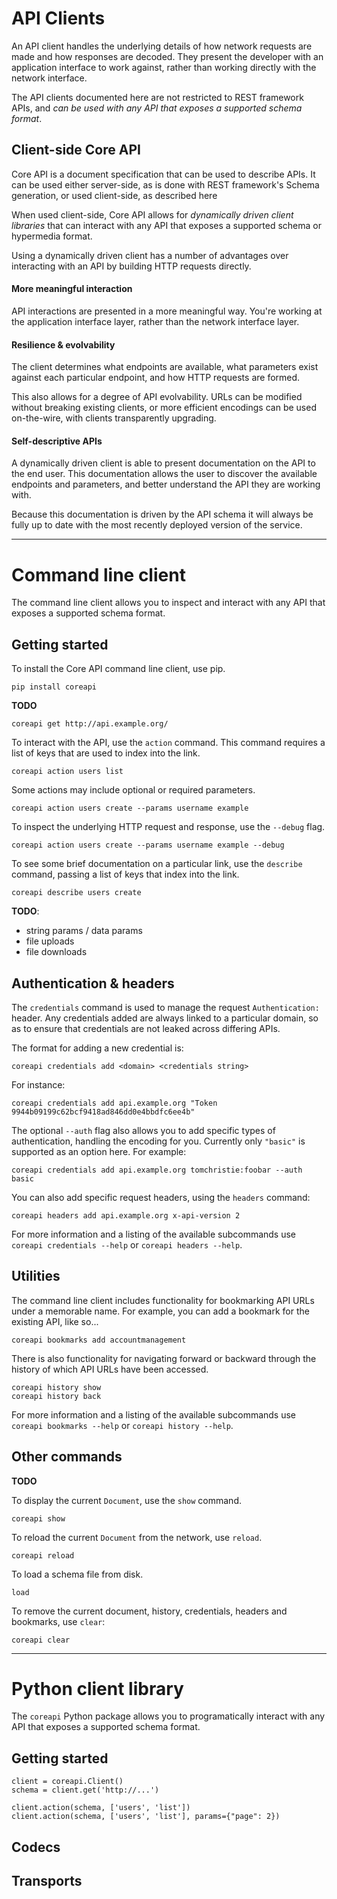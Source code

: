 # API Clients

An API client handles the underlying details of how network requests are made
and how responses are decoded. They present the developer with an application
interface to work against, rather than working directly with the network interface.

The API clients documented here are not restricted to REST framework APIs,
and *can be used with any API that exposes a supported schema format*.

## Client-side Core API

Core API is a document specification that can be used to describe APIs. It can
be used either server-side, as is done with REST framework's Schema generation,
or used client-side, as described here

When used client-side, Core API allows for *dynamically driven client libraries*
that can interact with any API that exposes a supported schema or hypermedia
format.

Using a dynamically driven client has a number of advantages over interacting
with an API by building HTTP requests directly.

#### More meaningful interaction

API interactions are presented in a more meaningful way. You're working at
the application interface layer, rather than the network interface layer.

#### Resilience & evolvability

The client determines what endpoints are available, what parameters exist
against each particular endpoint, and how HTTP requests are formed.

This also allows for a degree of API evolvability. URLs can be modified
without breaking existing clients, or more efficient encodings can be used
on-the-wire, with clients transparently upgrading.

#### Self-descriptive APIs

A dynamically driven client is able to present documentation on the API to the
end user. This documentation allows the user to discover the available endpoints
and parameters, and better understand the API they are working with.

Because this documentation is driven by the API schema it will always be fully
up to date with the most recently deployed version of the service.

---

# Command line client

The command line client allows you to inspect and interact with any API that
exposes a supported schema format.

## Getting started

To install the Core API command line client, use pip.

    pip install coreapi

**TODO**

    coreapi get http://api.example.org/

To interact with the API, use the `action` command. This command requires a list
of keys that are used to index into the link.

    coreapi action users list

Some actions may include optional or required parameters.

    coreapi action users create --params username example

To inspect the underlying HTTP request and response, use the `--debug` flag.

    coreapi action users create --params username example --debug

To see some brief documentation on a particular link, use the `describe` command,
passing a list of keys that index into the link.

    coreapi describe users create

**TODO**:

* string params / data params
* file uploads
* file downloads

## Authentication & headers

The `credentials` command is used to manage the request `Authentication:` header.
Any credentials added are always linked to a particular domain, so as to ensure
that credentials are not leaked across differing APIs.

The format for adding a new credential is:

    coreapi credentials add <domain> <credentials string>

For instance:

    coreapi credentials add api.example.org "Token 9944b09199c62bcf9418ad846dd0e4bbdfc6ee4b"

The optional `--auth` flag also allows you to add specific types of authentication,
handling the encoding for you. Currently only `"basic"` is supported as an option here.
For example:

    coreapi credentials add api.example.org tomchristie:foobar --auth basic

You can also add specific request headers, using the `headers` command:

    coreapi headers add api.example.org x-api-version 2

For more information and a listing of the available subcommands use `coreapi
credentials --help` or `coreapi headers --help`.

## Utilities

The command line client includes functionality for bookmarking API URLs
under a memorable name. For example, you can add a bookmark for the
existing API, like so...

    coreapi bookmarks add accountmanagement

There is also functionality for navigating forward or backward through the
history of which API URLs have been accessed.

    coreapi history show
    coreapi history back

For more information and a listing of the available subcommands use
`coreapi bookmarks --help` or `coreapi history --help`.

## Other commands

**TODO**

To display the current `Document`, use the `show` command.

    coreapi show

To reload the current `Document` from the network, use `reload`.

    coreapi reload

To load a schema file from disk.

    load

To remove the current document, history, credentials, headers and bookmarks, use `clear`:

    coreapi clear

---

# Python client library

The `coreapi` Python package allows you to programatically interact with any
API that exposes a supported schema format.

## Getting started

    client = coreapi.Client()
    schema = client.get('http://...')

    client.action(schema, ['users', 'list'])
    client.action(schema, ['users', 'list'], params={"page": 2})

## Codecs

## Transports
